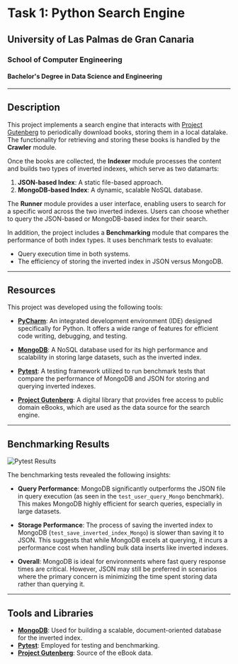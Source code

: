 # Task 1: Python Search Engine

## University of Las Palmas de Gran Canaria
### School of Computer Engineering
#### Bachelor's Degree in Data Science and Engineering

---

## Description

This project implements a search engine that interacts with [Project Gutenberg](https://www.gutenberg.org/) to periodically download books, storing them in a local datalake. The functionality for retrieving and storing these books is handled by the **Crawler** module.

Once the books are collected, the **Indexer** module processes the content and builds two types of inverted indexes, which serve as two datamarts: 
1. **JSON-based Index**: A static file-based approach.
2. **MongoDB-based Index**: A dynamic, scalable NoSQL database.

The **Runner** module provides a user interface, enabling users to search for a specific word across the two inverted indexes. Users can choose whether to query the JSON-based or MongoDB-based index for their search.

In addition, the project includes a **Benchmarking** module that compares the performance of both index types. It uses benchmark tests to evaluate:
- Query execution time in both systems.
- The efficiency of storing the inverted index in JSON versus MongoDB.

---

## Resources

This project was developed using the following tools:

- **[PyCharm](https://www.jetbrains.com/pycharm/)**: An integrated development environment (IDE) designed specifically for Python. It offers a wide range of features for efficient code writing, debugging, and testing.
  
- **[MongoDB](https://www.mongodb.com/)**: A NoSQL database used for its high performance and scalability in storing large datasets, such as the inverted index.

- **[Pytest](https://docs.pytest.org/)**: A testing framework utilized to run benchmark tests that compare the performance of MongoDB and JSON for storing and querying inverted indexes.

- **[Project Gutenberg](https://www.gutenberg.org/)**: A digital library that provides free access to public domain eBooks, which are used as the data source for the search engine.

---

## Benchmarking Results

![Pytest Results](results)

The benchmarking tests revealed the following insights:

- **Query Performance**: MongoDB significantly outperforms the JSON file in query execution (as seen in the `test_user_query_Mongo` benchmark). This makes MongoDB highly efficient for search queries, especially in large datasets.
  
- **Storage Performance**: The process of saving the inverted index to MongoDB (`test_save_inverted_index_Mongo`) is slower than saving it to JSON. This suggests that while MongoDB excels at querying, it incurs a performance cost when handling bulk data inserts like inverted indexes.
  
- **Overall**: MongoDB is ideal for environments where fast query response times are critical. However, JSON may still be preferred in scenarios where the primary concern is minimizing the time spent storing data rather than querying it.

---

## Tools and Libraries

- **[MongoDB](https://www.mongodb.com/)**: Used for building a scalable, document-oriented database for the inverted index.
- **[Pytest](https://docs.pytest.org/)**: Employed for testing and benchmarking.
- **[Project Gutenberg](https://www.gutenberg.org/)**: Source of the eBook data.
